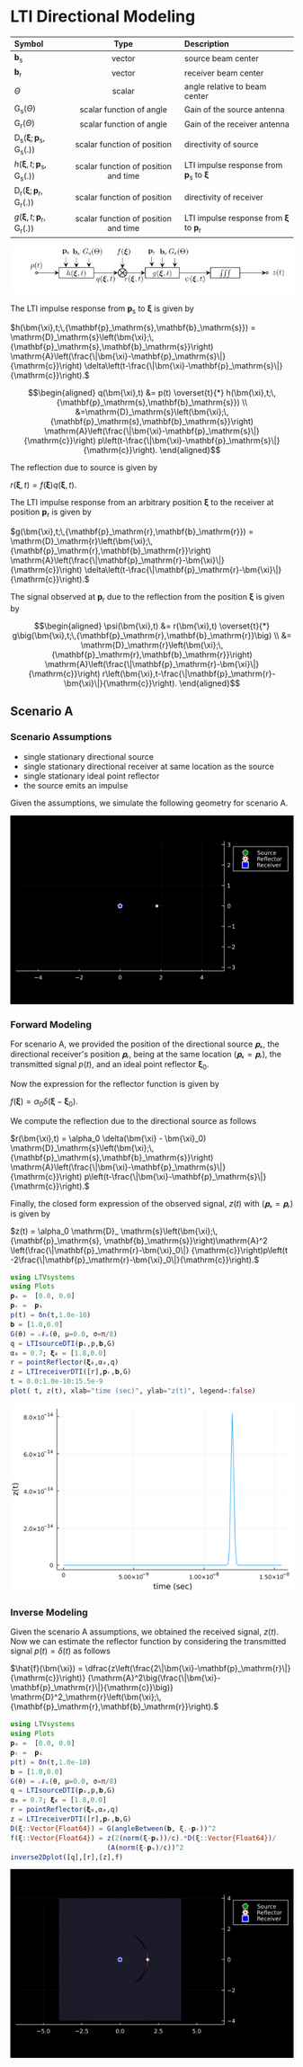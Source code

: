# LTI Directional Modeling

| Symbol     | Type       | Description |
| :---------- | :----------: | :----------- |
| $\mathbf{b}_\mathrm{s}$               | vector|  source beam center   |
| $\mathbf{b}_\mathrm{r}$               | vector|  receiver beam center   |
| $\Theta$     | scalar           | angle relative to beam center |
| $\mathrm{G}_\mathrm{s}(\Theta)$   | scalar function of angle  |  Gain of the source antenna |
| $\mathrm{G}_\mathrm{r}(\Theta)$   | scalar function of angle  |  Gain of the receiver antenna |
| $\mathrm{D}_\mathrm{s}(\bm{\xi};\,{\mathbf{p}_\mathrm{s},\mathrm{G}_\mathrm{s}(.)})$   | scalar function of position |  directivity of source |
| $h(\bm{\xi},t;\,{\mathbf{p}_\mathrm{s},\mathrm{G}_\mathrm{s}(.)})$       |  scalar function of position and time  | LTI impulse response from    $\mathbf{p}_\mathrm{s}$ to  $\bm{\xi}$ |
| $\mathrm{D}_\mathrm{r}(\bm{\xi};\,{\mathbf{p}_\mathrm{r},\mathrm{G}_\mathrm{r}(.)})$   | scalar function of position |  directivity of receiver |
| $g(\bm{\xi},t;\,{\mathbf{p}_\mathrm{r},\mathrm{G}_\mathrm{r}(.)})$  |  scalar function of position and time  | LTI impulse response from    $\bm{\xi}$ to $\mathbf{p}_\mathrm{r}$ |




![](https://raw.githubusercontent.com/NMSU-ISA/LTVsystems/main/docs/src/assets/LTI_BD_model__directional.png)


The LTI impulse response from $\mathbf{p}_\mathrm{s}$ to  $\bm{\xi}$ is given by

$h(\bm{\xi},t;\,{\mathbf{p}_\mathrm{s},\mathbf{b}_\mathrm{s}}) = \mathrm{D}_\mathrm{s}\left(\bm{\xi};\,{\mathbf{p}_\mathrm{s},\mathbf{b}_\mathrm{s}}\right)
\mathrm{A}\left(\frac{\|\bm{\xi}-\mathbf{p}_\mathrm{s}\|}
{\mathrm{c}}\right) \delta\left(t-\frac{\|\bm{\xi}-\mathbf{p}_\mathrm{s}\|}{\mathrm{c}}\right).$


```math
\begin{aligned}
q(\bm{\xi},t)  &= p(t) \overset{t}{*} h(\bm{\xi},t;\,{\mathbf{p}_\mathrm{s},\mathbf{b}_\mathrm{s}}) \\
               &=\mathrm{D}_\mathrm{s}\left(\bm{\xi};\,{\mathbf{p}_\mathrm{s},\mathbf{b}_\mathrm{s}}\right)
               \mathrm{A}\left(\frac{\|\bm{\xi}-\mathbf{p}_\mathrm{s}\|}
               {\mathrm{c}}\right) p\left(t-\frac{\|\bm{\xi}-\mathbf{p}_\mathrm{s}\|}{\mathrm{c}}\right).
\end{aligned}
```

The reflection due to source is given by

$r(\bm{\xi},t) = f(\bm{\xi}) q(\bm{\xi},t).$

The LTI impulse response from an arbitrary position $\bm{\xi}$ to the receiver at position $\mathbf{p}_\mathrm{r}$ is given by

$g(\bm{\xi},t;\,{\mathbf{p}_\mathrm{r},\mathbf{b}_\mathrm{r}}) = \mathrm{D}_\mathrm{r}\left(\bm{\xi};\,{\mathbf{p}_\mathrm{r},\mathbf{b}_\mathrm{r}}\right) \mathrm{A}\left(\frac{\|\mathbf{p}_\mathrm{r}-\bm{\xi}\|}{\mathrm{c}}\right) \delta\left(t-\frac{\|\mathbf{p}_\mathrm{r}-\bm{\xi}\|}{\mathrm{c}}\right).$

The signal observed at $\mathbf{p}_\mathrm{r}$ due to the reflection from the
position $\bm{\xi}$ is given by

```math
\begin{aligned}
\psi(\bm{\xi},t) &= r(\bm{\xi},t) \overset{t}{*} g\big(\bm{\xi},t;\,{\mathbf{p}_\mathrm{r},\mathbf{b}_\mathrm{r}}\big) \\
                 &= \mathrm{D}_\mathrm{r}\left(\bm{\xi};\,{\mathbf{p}_\mathrm{r},\mathbf{b}_\mathrm{r}}\right)
                 \mathrm{A}\left(\frac{\|\mathbf{p}_\mathrm{r}-\bm{\xi}\|}{\mathrm{c}}\right) r\left(\bm{\xi},t-\frac{\|\mathbf{p}_\mathrm{r}-\bm{\xi}\|}{\mathrm{c}}\right).
\end{aligned}
```


## Scenario A

### Scenario Assumptions

* single stationary directional source
* single stationary directional receiver at same location as the source
* single stationary ideal point reflector
* the source emits an impulse

Given the assumptions, we simulate the following geometry for scenario A.

![](https://raw.githubusercontent.com/NMSU-ISA/LTVsystems/main/docs/src/assets/scenarioA_LTIDir.png)


### Forward Modeling

For scenario A, we provided the position of the directional source $𝐩ₛ$, the directional receiver's position $𝐩ᵣ$, being at the same location $(𝐩ₛ=𝐩ᵣ)$, the transmitted signal $p(t)$, and an ideal point reflector $\bm{\xi}_0$.

Now the expression for the reflector function is given by

$f(\bm{\xi}) = \alpha_0 \delta(\bm{\xi} - \bm{\xi}_0).$

We compute the reflection due to the directional source as follows

$r(\bm{\xi},t) = \alpha_0 \delta(\bm{\xi} - \bm{\xi}_0)
\mathrm{D}_\mathrm{s}\left(\bm{\xi};\,{\mathbf{p}_\mathrm{s},\mathbf{b}_\mathrm{s}}\right)
\mathrm{A}\left(\frac{\|\bm{\xi}-\mathbf{p}_\mathrm{s}\|}
{\mathrm{c}}\right) p\left(t-\frac{\|\bm{\xi}-\mathbf{p}_\mathrm{s}\|}{\mathrm{c}}\right).$

Finally, the closed form expression of the observed signal, $z(t)$
with $(𝐩ₛ=𝐩ᵣ)$ is given by

$z(t) = \alpha_0 \mathrm{D}_
\mathrm{s}\left(\bm{\xi};\,{\mathbf{p}_\mathrm{s},
\mathbf{b}_\mathrm{s}}\right)\mathrm{A}^2
\left(\frac{\|\mathbf{p}_\mathrm{r}-\bm{\xi}_0\|}
{\mathrm{c}}\right)p\left(t -2\frac{\|\mathbf{p}_\mathrm{r}-\bm{\xi}_0\|}{\mathrm{c}}\right).$

```julia
using LTVsystems
using Plots
𝐩ₛ =  [0.0, 0.0]
𝐩ᵣ =  𝐩ₛ
p(t) = δn(t,1.0e-10)
𝐛 = [1.0,0.0]
G(θ) = 𝒩ᵤ(θ, μ=0.0, σ=π/8)
q = LTIsourceDTI(𝐩ₛ,p,𝐛,G)
α₀ = 0.7; 𝛏₀ = [1.8,0.0]
r = pointReflector(𝛏₀,α₀,q)
z = LTIreceiverDTI([r],𝐩ᵣ,𝐛,G)
t = 0.0:1.0e-10:15.5e-9
plot( t, z(t), xlab="time (sec)", ylab="z(t)", legend=:false)
```
![](https://raw.githubusercontent.com/NMSU-ISA/LTVsystems/main/docs/src/assets/scenarioA_LTIDirsignal.png)


### Inverse Modeling

Given the scenario A assumptions, we obtained the received signal, $z(t)$. Now we can estimate the reflector function by considering the transmitted signal $p(t)=δ(t)$ as follows

$\hat{f}(\bm{\xi}) = \dfrac{z\left(\frac{2\|\bm{\xi}-\mathbf{p}_\mathrm{r}\|}{\mathrm{c}}\right)}
{\mathrm{A}^2\big(\frac{\|\bm{\xi}-\mathbf{p}_\mathrm{r}\|}{\mathrm{c}}\big)}
\mathrm{D}^2_\mathrm{r}\left(\bm{\xi};\,{\mathbf{p}_\mathrm{r},\mathbf{b}_\mathrm{r}}\right).$

```julia
using LTVsystems
using Plots
𝐩ₛ =  [0.0, 0.0]
𝐩ᵣ =  𝐩ₛ
p(t) = δn(t,1.0e-10)
𝐛 = [1.0,0.0]
G(θ) = 𝒩ᵤ(θ, μ=0.0, σ=π/8)
q = LTIsourceDTI(𝐩ₛ,p,𝐛,G)
α₀ = 0.7; 𝛏₀ = [1.8,0.0]
r = pointReflector(𝛏₀,α₀,q)
z = LTIreceiverDTI([r],𝐩ᵣ,𝐛,G)
D(ξ::Vector{Float64}) = G(angleBetween(𝐛, ξ.-𝐩ᵣ))^2
f(ξ::Vector{Float64}) = z(2(norm(ξ-𝐩ₛ))/c).*D(ξ::Vector{Float64})/
                        (A(norm(ξ-𝐩ₛ)/c))^2
inverse2Dplot([q],[r],[z],f)                        
```
![](https://raw.githubusercontent.com/NMSU-ISA/LTVsystems/main/docs/src/assets/scenarioA_DirTIsimulation.png)
